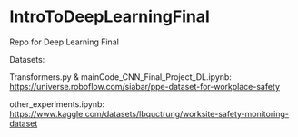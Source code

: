 # IntroToDeepLearningFinal
Repo for Deep Learning Final

Datasets: 


Transformers.py & mainCode_CNN_Final_Project_DL.ipynb:
https://universe.roboflow.com/siabar/ppe-dataset-for-workplace-safety

other_experiments.ipynb: 
https://www.kaggle.com/datasets/lbquctrung/worksite-safety-monitoring-dataset
